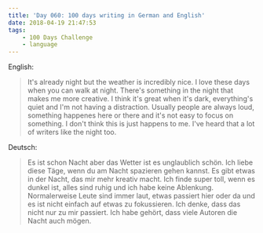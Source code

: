 ```yaml
---
title: 'Day 060: 100 days writing in German and English'
date: 2018-04-19 21:47:53
tags:
    - 100 Days Challenge
    - language
---
```

English:
> It's already night but the weather is incredibly nice. I love these days when you can walk at night. There's something in the night that makes me more creative. I think it's great when it's dark, everything's quiet and I'm not having a distraction. Usually people are always loud, something happenes here or there and it's not easy to focus on something. I don't think this is just happens to me. I've heard that a lot of writers like the night too.

Deutsch:
> Es ist schon Nacht aber das Wetter ist es unglaublich schön. Ich liebe diese Täge, wenn du am Nacht spazieren gehen kannst. Es gibt etwas in der Nacht, das mir mehr kreativ macht. Ich finde super toll, wenn es dunkel ist, alles sind ruhig und ich habe keine Ablenkung. Normalerweise Leute sind immer laut, etwas passiert hier oder da und es ist nicht einfach auf etwas zu fokussieren. Ich denke, dass das nicht nur zu mir passiert. Ich habe gehört, dass viele Autoren die Nacht auch mögen.